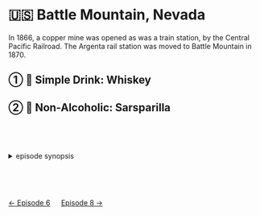 🇺🇸 Battle Mountain, Nevada
==========================

In 1866, a copper mine was opened as was a train station, by the Central Pacific Railroad.
The Argenta rail station was moved to Battle Mountain in 1870.

① 🥃 Simple Drink: Whiskey
---------------------------

② 🍺 Non-Alcoholic: Sarsparilla
--------------------------------

<style>details {margin:2cm 0} details>p {margin:0 1ex;font-size:36pt}</style>

<details><summary>episode synopsis</summary><p>🐎🤠👮🔫🍽️🔫🚂</p><ul>
<li><a href="https://www.wgbh.org/programs/2022/02/13/around-the-world-in-80-days-episode-7-recap-the-good-the-bad-and-the-ugly-outfit">WGBH: episode 7 recap: the good, the bad and the ugly outfit</a></li>
<li><a href="https://www.thereviewgeek.com/aroundtheworldin80days-s1e7review/">The Review Geek: Season 1 Episode 7 Recap & Review</a></li>
</ul></details>

[← Episode 6](ep6.md)
&emsp;
[Episode 8 →](ep8.md)
